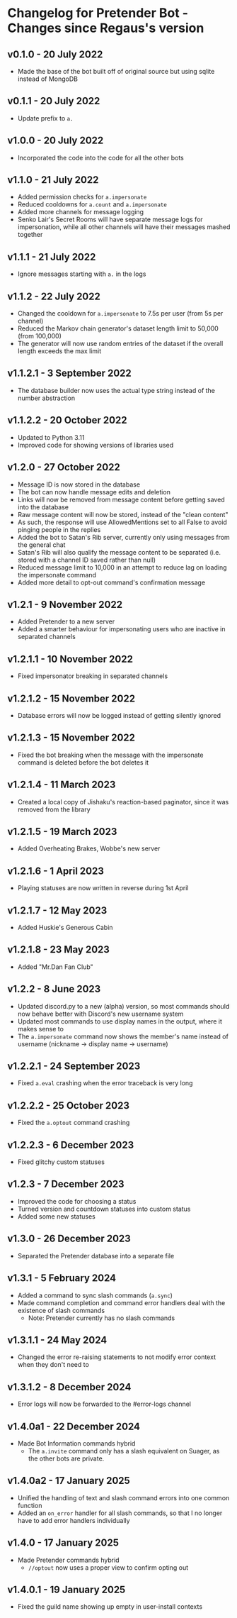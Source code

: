# Changelog for Pretender Bot - Changes since Regaus's version

## v0.1.0 - 20 July 2022
- Made the base of the bot built off of original source but using sqlite instead of MongoDB

## v0.1.1 - 20 July 2022
- Update prefix to `a.`

## v1.0.0 - 20 July 2022
- Incorporated the code into the code for all the other bots

## v1.1.0 - 21 July 2022
- Added permission checks for `a.impersonate`
- Reduced cooldowns for `a.count` and `a.impersonate`
- Added more channels for message logging
- Senko Lair's Secret Rooms will have separate message logs for impersonation, while all other channels will have their messages mashed together

## v1.1.1 - 21 July 2022
- Ignore messages starting with `a.` in the logs

## v1.1.2 - 22 July 2022
- Changed the cooldown for `a.impersonate` to 7.5s per user (from 5s per channel)
- Reduced the Markov chain generator's dataset length limit to 50,000 (from 100,000) 
- The generator will now use random entries of the dataset if the overall length exceeds the max limit

## v1.1.2.1 - 3 September 2022
- The database builder now uses the actual type string instead of the number abstraction

## v1.1.2.2 - 20 October 2022
- Updated to Python 3.11
- Improved code for showing versions of libraries used

## v1.2.0 - 27 October 2022
- Message ID is now stored in the database
- The bot can now handle message edits and deletion
- Links will now be removed from message content before getting saved into the database
- Raw message content will now be stored, instead of the "clean content"
- As such, the response will use AllowedMentions set to all False to avoid pinging people in the replies
- Added the bot to Satan's Rib server, currently only using messages from the general chat
- Satan's Rib will also qualify the message content to be separated (i.e. stored with a channel ID saved rather than null)
- Reduced message limit to 10,000 in an attempt to reduce lag on loading the impersonate command
- Added more detail to opt-out command's confirmation message

## v1.2.1 - 9 November 2022
- Added Pretender to a new server
- Added a smarter behaviour for impersonating users who are inactive in separated channels

## v1.2.1.1 - 10 November 2022
- Fixed impersonator breaking in separated channels

## v1.2.1.2 - 15 November 2022
- Database errors will now be logged instead of getting silently ignored

## v1.2.1.3 - 15 November 2022
- Fixed the bot breaking when the message with the impersonate command is deleted before the bot deletes it

## v1.2.1.4 - 11 March 2023
- Created a local copy of Jishaku's reaction-based paginator, since it was removed from the library

## v1.2.1.5 - 19 March 2023
- Added Overheating Brakes, Wobbe's new server

## v1.2.1.6 - 1 April 2023
- Playing statuses are now written in reverse during 1st April

## v1.2.1.7 - 12 May 2023
- Added Huskie's Generous Cabin

## v1.2.1.8 - 23 May 2023
- Added "Mr.Dan Fan Club"

## v1.2.2 - 8 June 2023
- Updated discord.py to a new (alpha) version, so most commands should now behave better with Discord's new username system
- Updated most commands to use display names in the output, where it makes sense to
- The `a.impersonate` command now shows the member's name instead of username (nickname -> display name -> username)

## v1.2.2.1 - 24 September 2023
- Fixed `a.eval` crashing when the error traceback is very long

## v1.2.2.2 - 25 October 2023
- Fixed the `a.optout` command crashing

## v1.2.2.3 - 6 December 2023
- Fixed glitchy custom statuses

## v1.2.3 - 7 December 2023
- Improved the code for choosing a status
- Turned version and countdown statuses into custom status
- Added some new statuses

## v1.3.0 - 26 December 2023
- Separated the Pretender database into a separate file

## v1.3.1 - 5 February 2024
- Added a command to sync slash commands (`a.sync`)
- Made command completion and command error handlers deal with the existence of slash commands
  - Note: Pretender currently has no slash commands

## v1.3.1.1 - 24 May 2024
- Changed the error re-raising statements to not modify error context when they don't need to

## v1.3.1.2 - 8 December 2024
- Error logs will now be forwarded to the #error-logs channel

## v1.4.0a1 - 22 December 2024
- Made Bot Information commands hybrid
  - The `a.invite` command only has a slash equivalent on Suager, as the other bots are private.

## v1.4.0a2 - 17 January 2025
- Unified the handling of text and slash command errors into one common function
- Added an `on_error` handler for all slash commands, so that I no longer have to add error handlers individually

## v1.4.0 - 17 January 2025
- Made Pretender commands hybrid
  - `//optout` now uses a proper view to confirm opting out

## v1.4.0.1 - 19 January 2025
- Fixed the guild name showing up empty in user-install contexts